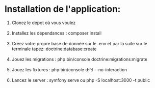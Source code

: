 <h1> Installation de l'application:</h1>

<ol>
    <li> Clonez le dépot où vous voulez</li> <br>
    <li>Installez les dépendances : composer install</li><br>
    <li>Créez votre propre base de donnée sur le .env et par la suite sur le terminale tapez: doctrine:database:create
    </li> <br>
    <li>Jouez les migrations : php bin/console doctrine:migrations:migrate</li><br>
    <li>Jouez les fixtures : php bin/console d:f:l --no-interaction</li><br>
    <li>Lancez le server : symfony serve ou php -S localhost:3000 -t public</li> <br>
</ol>